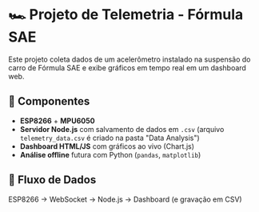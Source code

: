 # 🏎️ Projeto de Telemetria - Fórmula SAE

Este projeto coleta dados de um acelerômetro instalado na suspensão do carro de Fórmula SAE e exibe gráficos em tempo real em um dashboard web.

## 🔧 Componentes

- **ESP8266** + **MPU6050**
- **Servidor Node.js** com salvamento de dados em `.csv` (arquivo `telemetry_data.csv` é criado na pasta "Data Analysis")
- **Dashboard HTML/JS** com gráficos ao vivo (Chart.js)
- **Análise offline** futura com Python (`pandas`, `matplotlib`)

## 📡 Fluxo de Dados

ESP8266 → WebSocket → Node.js → Dashboard (e gravação em CSV)


